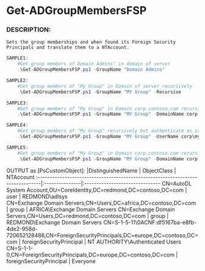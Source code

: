 # Get-ADGroupMembersFSP

### DESCRIPTION:
    Gets the group memberships and when found its Foreign Security Principals and translate them to a NTAccount.
```powershell
SAMPLE1:
    #Get group members of Domain Admins" in domain of server
    .\Get-ADGroupMembersFSP.ps1 -GroupName "Domain Admins"

SAMPLE2:
    #Get group members of "My Group" in Domain of server recursively 
    .\Get-ADGroupMembersFSP.ps1 -GroupName "MY Group" -Recursive

SAMPLE3:
    #Get group members of "My Group" in Domain corp.contoso.com recursively 
    .\Get-ADGroupMembersFSP.ps1 -GroupName "MY Group" -DomainName corp.contoso.com -Recursive

SAMPLE4:
    #Get group members of "My Group" recursively but authenticate as corp\myuser
    .\Get-ADGroupMembersFSP.ps1 -GroupName "MY Group" -UserName corp\myuser -Recursive

SAMPLE5:
    #Get group members of "My Group" in Domain corp.contoso.com recursively but authenticate as corp\myuser
    .\Get-ADGroupMembersFSP.ps1 -GroupName "MY Group" -DomainName corp.contoso.com -UserName corp\myuser -Recursive

```
    
OUTPUT as [PsCustomObject]:
|DistinguishedName                                                              | ObjectClass    | NTAccount
:-------------------------------------------------------------------------------|:---------------|:-------------------------------
CN=AutoDL System Account,OU=CoreIdentity,DC=redmond,DC=contoso,DC=com           | user           | REDMOND\adlsys    
CN=Exchange Domain Servers,CN=Users,DC=africa,DC=contoso,DC=com                 | group          | AFRICA\Exchange Domain Servers
CN=Exchange Domain Servers,CN=Users,DC=redmond,DC=contoso,DC=com                | group          | REDMOND\Exchange Domain Servers
CN=S-1-5-11\0ACNF:df5167ba-e8fb-4de2-958d-720652128486,CN=ForeignSecurityPrincipals,DC=europe,DC=contoso,DC=com | foreignSecurityPrincipal | NT AUTHORITY\Authenticated Users
CN=S-1-1-0,CN=ForeignSecurityPrincipals,DC=europe,DC=contoso,DC=com             | foreignSecurityPrincipal | Everyone

